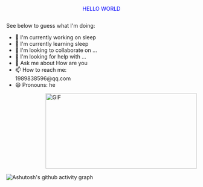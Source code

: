 <p style="color: blue; text-align: center;">HELLO WORLD</p>
<div style="overflow: auto;">
  <div style="float: left; width: 50%;">
    <p>See below to guess what I'm doing:</p>
    <ul>
      <li>🔭 I'm currently working on sleep</li>
      <li>🌱 I'm currently learning sleep</li>
      <li>👯 I'm looking to collaborate on ...</li>
      <li>🤔 I'm looking for help with ...</li>
      <li>💬 Ask me about How are you</li>
      <li>📫 How to reach me: 1989838596@qq.com</li>
      <li>😄 Pronouns: he</li>
    </ul>
  </div>
  <div style="float: right;">
    <img src="https://media.giphy.com/media/836HiJc7pgzy8iNXCn/giphy.gif" alt="GIF" width="400" height="200" />
    
  </div>
</div>

![Ashutosh's github activity graph](https://github-readme-activity-graph.vercel.app/graph?username=smallpoxscattered&theme=react-dark)
